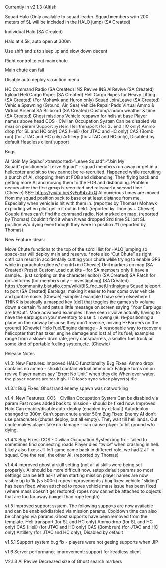 Currently in v2.1.3 (Altis):

Squad Halo (Only available to squad leader. Squad members w/in 200 meters of SL will be included in the HALO jump) (SA Created)

Individual Halo (SA Created)

  Halo at 4.5k, auto open at 300m

  Use shift and z to sleep up and slow down decent

  Right control to cut main chute

  Main chute can fail

  Disable auto deploy via action menu

HC Command Radio (SA Created)
INS Revive
INS AI Revive (SA Created)
Igiload
Heli Cargo Ropes (SA Created)
Heli Cargo Ropes for Heavy Lifting  (SA Created) (For Mohawk and Huron only) 
Squad Join/Leave (SA Created)
Vehicle Spawning (Ground, Air, Sea)
Vehicle Repair Pads
Virtual Ammo & Virtual Arsenal 
SA Billboard (SA Created)
Custom/random weather & time (SA Created)
Ghost missions
Vehicle respawn for helis at base
Player names above head
COS - Civilian Occupation System
  Can be disabled via mission param
Support system
  Heli transport (for SL and HC only)
  Ammo drop (for SL and HC only)
  CAS (Heli) (for JTAC and HC only)
  CAS (Bomb run) (for JTAC and HC only)
  Artillery (for JTAC and HC only), Disabled by default
Headless client support

Bugs

AI “Join My Squad”>transported>“Leave Squad”>”Join My Squad”>positioned>”Leave Squad” - squad members run away or get in a helicopter and sit so they cannot be re-recruited.  Happened while recruiting a bunch of AI, dropping them at FOB and disbanding. Then flying back and getting more AI and moving them to the FOB and disbanding.  Problem occurs after the first group is recruited and released a second time. (Chewie)  SEE: https://youtu.be/KyFp94xJixQ
AI numerous times are moved from my squad position back to base or at least distance from me. Especially when vehicle is hit with them in. (reported by Thomas)
Mohawk exploding when pilot get in it out in field. (reported by Thomas + Chewie)
Couple times can't find the command radio. Not marked on map. (reported by Thomas)
  Couldn’t find it when it was dropped 2nd time
SL lost SL position w/o dying even though they were in position #1 (reported by Thomas)

New Feature Ideas:

Move Chute functions to the top of  the scroll list for HALO jumping so space-bar will deploy main and reserve.  *note also “Cut Chute” as right cntrl can result in accidentally cutting your chute while trying to enable GPS while in parachute glide w/ r-cntrl+m (Chewie)
Unit markers on map (SA Created)
Preset Custom Load out kits – for SA members only (I have a sample… just scripting on the character editor)  (SA Created)
SA Patch for on Uniforms (for members only – investigating)  (SA Created)
  https://community.bistudio.com/wiki/BIS_fnc_setUnitInsignia
Squad teleport to port (SA Created)
Earplugs; making it easier to hear coms over vehicle and gunfire noise. (Chewie)  -simplest example I have seen elsewhere I THINK is basically a mapped key [del] that toggles the games sfx volume down a certain % and puts a little message on screen saying “Your Earplugs are In/Out”.  More advanced examples I have seen involve actually having to have the earplugs in your inventory to use it.
Towing (ie: re-positioning a plane on the runway because they don’t reverse, moving H-Barriers on the ground) (Chewie)
Helo Fuel/Engine damage - A reasonable way to recover a helicopter that has taken engine damage and lost all of its fuel; examples range from a slower drain rate, jerry cans/barrels, a smaller fuel truck or some kind of portable fueling system,etc. (Chewie)

Release Notes

v1.3:
New Features:
Improved HALO functionality
Bug Fixes:
Ammo drop contains no ammo - should contain virtual ammo box 
Fatigue turns on on revive 
Player names say “Error: No Unit” when they die 
When over water, the player names are too high.
HC loses sync when player(s) die 

v1.3.1:
Bug Fixes:
Ghost rand enemy spawn was not working

v1.4:
New Features:
COS - Civilian Occupation System
Can be disabled via param
Fast ropes added back to mission - should be fixed now.
Improved Halo
Can enable/disable auto-deploy (enabled by default)
Autodeploy changed to 300m
Can’t open chute under 50m
Bug Fixes:
Enemy AI don’t use parachutes (chutes deploy, but all empty). They wait till heli lands.
Cut chute makes player take no damage - can cause player to hit ground w/o dying.

v1.4.1:
Bug Fixes:
COS - Civilian Occupation System bug fix - failed to sometimes find connecting roads
Player dies “twice” when crashing in heli. Likely also fixes:
JT left game came back in different role, we had 2 JT in squad. One the real, the other AI. (reported by Thomas)

v1.4.4
improved ghost ai skill setting (not all ai skills were being set properly). AI should be more difficult now.
setup default params so most settings can be left as-is when starting mission
player names are now visible up to 1k (vs 500m)
ropes improvements / bug fixes:
vehicle "sliding" has been fixed when attached to ropes
vehicle mass issue has been fixed (where mass doesn't get restored)
ropes now cannot be attached to objects that are too far away (longer than rope length)

v1.5
Improved support system. The following supports are now available and can be enabled/disabled via mission params. Cooldown time can also be changed via params. Ghost supports have been removed from the template.
Heli transport (for SL and HC only)
Ammo drop (for SL and HC only)
CAS (Heli) (for JTAC and HC only)
CAS (Bomb run) (for JTAC and HC only)
Artillery (for JTAC and HC only), Disabled by default

v1.5.1
Support system bug fix - players were not getting supports when JIP

v1.6
Server performance improvement: support for headless client

V2.1.3
AI Revive
Decreased size of Ghost search markers
